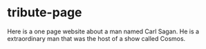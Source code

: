# tribute-page

Here is a one page website about a man named Carl Sagan. He is a extraordinary man that was the host of a show called Cosmos. 
